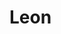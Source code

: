 # Leon
<!DOCTYPE html>
<html>
	<head>
		<meta charset="UTF-8">
		<title></title>
		<script type="text/javascript">
			window.onload = function(){
			var at = document.getElementById("tj1");
			var at1 = document.getElementById("tj2");
			var at2 = document.getElementById("tj3");
			var at3 = document.getElementById("tj");
			at.onclick = function(){
				alert("想删除，做梦吧！O(∩_∩)O哈哈~");
				
			}
			at1.onclick = function(){
				alert("想删除，做梦吧！O(∩_∩)O哈哈~");
				
			}
			at2.onclick = function(){
				alert("想删除，做梦吧！O(∩_∩)O哈哈~");
				
			}
			at3.onclick = function(){
				alert("输入错误请从新输入···");
				
			}
	}
		</script>
	</head>
	<body>
		<table id="b1">
			<tr>
				<td>姓名：</td>
				<td>性别：</td>
				<td>年龄：</td>
				<td></td>
			</tr>
			<tr>
				<td>老王</td>
				<td>女</td>
				<td>二十</td>
				<td><button id="tj1" type="submit"  value="asd">删除</button></td>
			</tr>
			<tr>
				<td>老马</td>
				<td>女</td>
				<td>二十</td>
				<td><button id="tj2" type="submit"  value="asd">删除</button></td>
			</tr>
			<tr>
				<td>老蒋</td>
				<td>女</td>
				<td>二十</td>
				<td><button id="tj3" type="submit"  value="asd">删除</button></td>
			</tr>
		</table>
		<div id="zj">
			<h3>添加新成员信息</h3>
			<table>
				<tr>
					<td>姓名：</td>
					<td><input type="text" name="Name" id="Name"/></td>
				</tr>
				<br />
				<tr>
					<td>性别：</td>
					<td><input type="text" name="Gender" id="Gender"/></td>
				</tr>
				<br />
				<tr>
					<td>年龄：</td>
					<td><input type="text" name="Age" id="Age"/></td>
				</tr>
				<br />
				<tr>
					<td colspan="2" align="center"><button type="submit" id="tj" value="asd">提交</button></td>
				</tr>
			</table>
		</div>
	</body>
</html>
